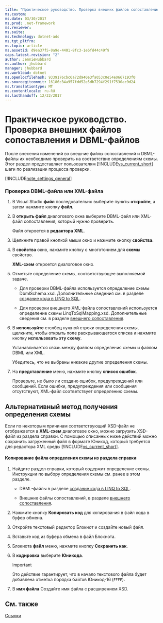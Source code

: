 ```yaml
---
title: "Практическое руководство. Проверка внешних файлов сопоставления и DBML-файлов"
ms.custom: 
ms.date: 03/30/2017
ms.prod: .net-framework
ms.reviewer: 
ms.suite: 
ms.technology: dotnet-ado
ms.tgt_pltfrm: 
ms.topic: article
ms.assetid: d9ea37f5-0a9e-4401-8fc3-1e6fd44c49f9
caps.latest.revision: "2"
author: JennieHubbard
ms.author: jhubbard
manager: jhubbard
ms.workload: dotnet
ms.openlocfilehash: 9339176cbc6a72d940e3fa053c0e54e0667193f0
ms.sourcegitcommit: 16186c34a957fdd52e5db7294f291f7530ac9d24
ms.translationtype: MT
ms.contentlocale: ru-RU
ms.lasthandoff: 12/22/2017
---
```

# <a name="how-to-validate-dbml-and-external-mapping-files"></a>Практическое руководство. Проверка внешних файлов сопоставления и DBML-файлов
После внесения изменений во внешние файлы сопоставлений и DBML-файлы их необходимо проверить на соответствие определениям схемы. Этот раздел предоставляет пользователям [!INCLUDE[vs_current_short](../../../../../../includes/vs-current-short-md.md)] шаги по реализации процесса проверки.  
  
 [!INCLUDE[note_settings_general](../../../../../../includes/note-settings-general-md.md)]  
  
### <a name="to-validate-a-dbml-or-xml-file"></a>Проверка DBML-файла или XML-файла  
  
1.  В Visual Studio **файл** последовательно выберите пункты **откройте**, а затем нажмите кнопку **файл**.  
  
2.  В **открыть файл** диалогового окна выберите DBML-файл или XML-файл сопоставления, который нужно проверить.  
  
     Файл откроется в **редактора XML**.  
  
3.  Щелкните правой кнопкой мыши окно и нажмите кнопку **свойства**.  
  
4.  В **свойства** окно, нажмите кнопку с многоточием для **схемы** свойство.  
  
     **XML-схем** откроется диалоговое окно.  
  
5.  Отметьте определение схемы, соответствующее выполняемой задаче.  
  
    -   Для проверки DBML-файла используется определение схемы DbmlSchema.xsd. Дополнительные сведения см. в разделе [создание кода в LINQ to SQL](../../../../../../docs/framework/data/adonet/sql/linq/code-generation-in-linq-to-sql.md).  
  
    -   Для проверки внешнего XML-файла сопоставлений используется определение схемы LinqToSqlMapping.xsd. Дополнительные сведения см. в разделе [внешнего сопоставления](../../../../../../docs/framework/data/adonet/sql/linq/external-mapping.md).  
  
6.  В **используйте** столбец нужной строки определения схемы, щелкните, чтобы открыть поле раскрывающегося списка и нажмите кнопку **использовать эту схему**.  
  
     Устанавливается связь между файлом определения схемы и файлом DBML или XML.  
  
     Убедитесь, что не выбраны никакие другие определения схемы.  
  
7.  На **представление** меню, нажмите кнопку **список ошибок**.  
  
     Проверьте, не было ли создано ошибок, предупреждений или сообщений. Если ошибки, предупреждения или сообщения отсутствуют, XML-файл соответствует определению схемы.  
  
## <a name="alternate-method-for-supplying-schema-definition"></a>Альтернативный метод получения определения схемы  
 Если по некоторым причинам соответствующий XSD-файл не отображается в **XML-схем** диалоговое окно, можно загрузить XSD-файл из раздела справки. С помощью описанных ниже действий можно сохранить загруженный файл в формате Юникод, который требуется для редактора XML среды [!INCLUDE[vs_current_short](../../../../../../includes/vs-current-short-md.md)].  
  
#### <a name="to-copy-a-schema-definition-file-from-a-help-topic"></a>Копирование файла определения схемы из раздела справки  
  
1.  Найдите раздел справки, который содержит определение схемы. Инструкции по выбору определения схемы см. ранее в этом разделе.  
  
    -   DBML-файлы в разделе [создание кода в LINQ to SQL](../../../../../../docs/framework/data/adonet/sql/linq/code-generation-in-linq-to-sql.md).  
  
    -   Внешние файлы сопоставлений, в разделе [внешнего сопоставления](../../../../../../docs/framework/data/adonet/sql/linq/external-mapping.md).  
  
2.  Нажмите кнопку **Копировать код** для копирования в файл кода в буфер обмена.  
  
3.  Откройте текстовый редактор Блокнот и создайте новый файл.  
  
4.  Вставьте код из буфера обмена в файл Блокнота.  
  
5.  Блокнота **файл** меню, нажмите кнопку **Сохранить как**.  
  
6.  В **кодировка** выберите **Юникода**.  
  
    > [!IMPORTANT]
    >  Это действие гарантирует, что в начало текстового файла будет добавлена отметка порядка байтов Юникод-16 (`FFFE`).  
  
7.  В **имя файла** Создайте имя файла с расширением XSD.  
  
## <a name="see-also"></a>См. также  
 [Ссылки](../../../../../../docs/framework/data/adonet/sql/linq/reference.md)
